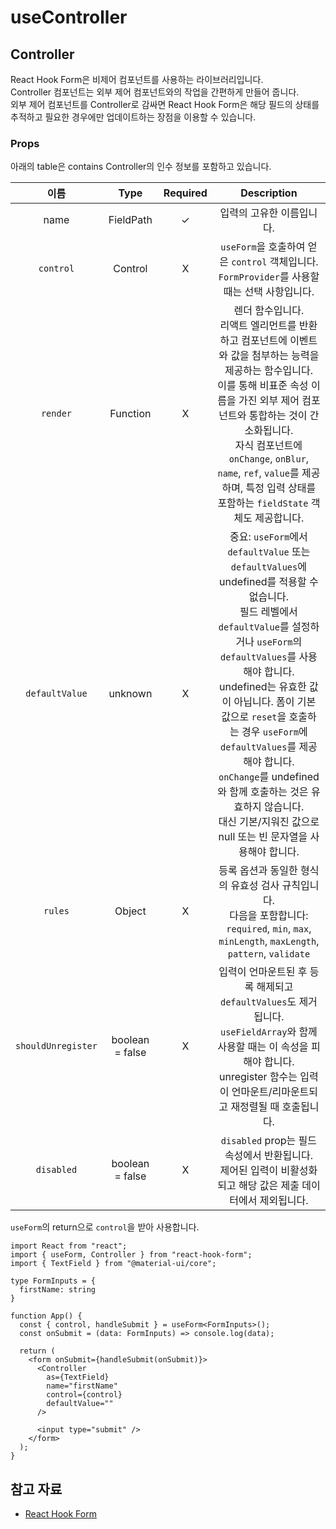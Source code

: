 # useController

## Controller

React Hook Form은 비제어 컴포넌트를 사용하는 라이브러리입니다.\
Controller 컴포넌트는 외부 제어 컴포넌트와의 작업을 간편하게 만들어 줍니다.\
외부 제어 컴포넌트를 Controller로 감싸면 React Hook Form은 해당 필드의 상태를 추적하고 필요한 경우에만 업데이트하는 장점을 이용할 수 있습니다.

### Props

아래의 table은 contains  Controller의 인수 정보를 포함하고 있습니다.

이름 | Type | Required | Description
:-: | :-: | :-: | :-:
name | FieldPath | ✓ | 입력의 고유한 이름입니다.
`control` | Control | X | `useForm`을 호출하여 얻은 `control` 객체입니다. <br> `FormProvider`를 사용할 때는 선택 사항입니다.
`render` | Function | X | 렌더 함수입니다. <br> 리액트 엘리먼트를 반환하고 컴포넌트에 이벤트와 값을 첨부하는 능력을 제공하는 함수입니다. <br> 이를 통해 비표준 속성 이름을 가진 외부 제어 컴포넌트와 통합하는 것이 간소화됩니다. <br> 자식 컴포넌트에 `onChange`, `onBlur`, `name`, `ref`, `value`를 제공하며, 특정 입력 상태를 포함하는 `fieldState` 객체도 제공합니다.
`defaultValue` | unknown | X | 중요: `useForm`에서 `defaultValue` 또는 `defaultValues`에 undefined를 적용할 수 없습니다. <br> 필드 레벨에서 `defaultValue`를 설정하거나 `useForm`의 `defaultValues`를 사용해야 합니다. <br> undefined는 유효한 값이 아닙니다. 폼이 기본 값으로 `reset`을 호출하는 경우 `useForm`에 `defaultValues`를 제공해야 합니다. <br> `onChange`를 undefined와 함께 호출하는 것은 유효하지 않습니다. <br> 대신 기본/지워진 값으로 null 또는 빈 문자열을 사용해야 합니다.
`rules` | Object | X | 등록 옵션과 동일한 형식의 유효성 검사 규칙입니다. <br> 다음을 포함합니다: `required`, `min`, `max`, `minLength`, `maxLength`, `pattern`, `validate`
`shouldUnregister` | boolean = false | X | 입력이 언마운트된 후 등록 해제되고 `defaultValues`도 제거됩니다. <br> `useFieldArray`와 함께 사용할 때는 이 속성을 피해야 합니다. <br> unregister 함수는 입력이 언마운트/리마운트되고 재정렬될 때 호출됩니다.
`disabled` | boolean = false | X | `disabled` prop는 필드 속성에서 반환됩니다. <br> 제어된 입력이 비활성화되고 해당 값은 제출 데이터에서 제외됩니다.

`useForm`의 return으로 `control`을 받아 사용합니다.

```tsx
import React from "react";
import { useForm, Controller } from "react-hook-form";
import { TextField } from "@material-ui/core";

type FormInputs = {
  firstName: string
}

function App() {
  const { control, handleSubmit } = useForm<FormInputs>();
  const onSubmit = (data: FormInputs) => console.log(data);

  return (
    <form onSubmit={handleSubmit(onSubmit)}>
      <Controller
        as={TextField}
        name="firstName"
        control={control}
        defaultValue=""
      />

      <input type="submit" />
    </form>
  );
}
```

## 참고 자료

- [React Hook Form](https://www.nextree.io/react-hook-form/)
